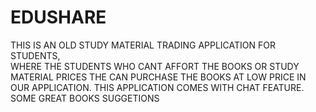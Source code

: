 # EDUSHARE
THIS IS AN OLD STUDY MATERIAL TRADING APPLICATION FOR STUDENTS,  
WHERE THE STUDENTS WHO CANT AFFORT THE BOOKS OR STUDY MATERIAL PRICES THE CAN PURCHASE THE BOOKS AT LOW PRICE IN OUR APPLICATION. 
THIS APPLICATION COMES WITH CHAT FEATURE.
SOME GREAT BOOKS SUGGETIONS 
